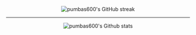 <div align="center">
  <img src="https://github-readme-streak-stats.herokuapp.com/?user=pumbas600&theme=nightowl" alt="pumbas600's GitHub streak"/>
  <hr>
  <img src="https://metrics.lecoq.io/pumbas600" alt="pumbas600's Github stats"/>
</div>
